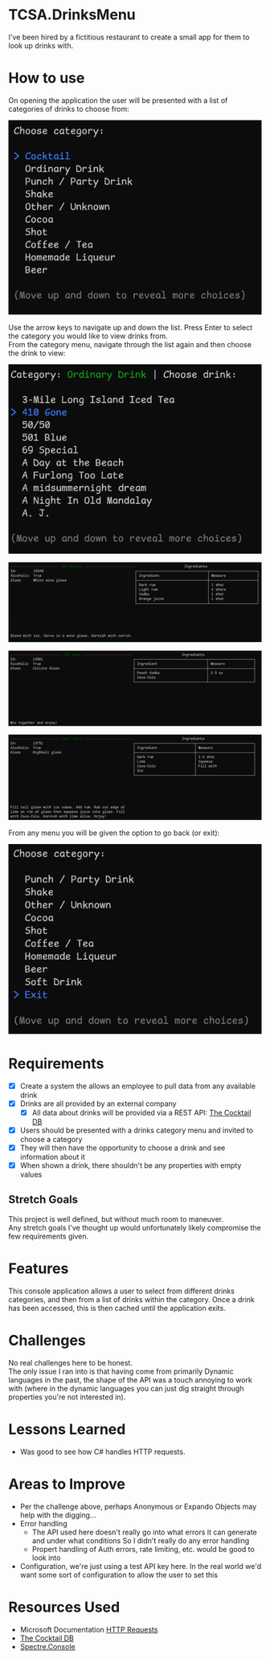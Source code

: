 # TCSA.DrinksMenu

I've been hired by a fictitious restaurant to create a small app for them to look up drinks with.

# How to use

On opening the application the user will be presented with a list of categories of drinks to choose from:

![Image](Docs/MainMenu.png)

Use the arrow keys to navigate up and down the list. Press Enter to select the category you would like to view drinks 
from.  
From the category menu, navigate through the list again and then choose the drink to view:

![Image](Docs/DrinksMenu.png)

![Image](Docs/Drink1.png)

![Image](Docs/Drink2.png)

![Image](Docs/Drink3.png)

From any menu you will be given the option to go back (or exit):

![Image](Docs/MainMenu_Exit.png)

# Requirements

- [X] Create a system the allows an employee to pull data from any available drink
- [X] Drinks are all provided by an external company
  - [X] All data about drinks will be provided via a REST API: [The Cocktail DB](https://www.thecocktaildb.com/api.php)
- [X] Users should be presented with a drinks category menu and invited to choose a category
- [X] They will then have the opportunity to choose a drink and see information about it
- [X] When shown a drink, there shouldn't be any properties with empty values

## Stretch Goals

This project is well defined, but without much room to maneuver.  
Any stretch goals I've thought up would unfortunately likely compromise the few requirements given.

# Features

This console application allows a user to select from different drinks categories, and then from a list of drinks within
the category. Once a drink has been accessed, this is then cached until the application exits.

# Challenges

No real challenges here to be honest.  
The only issue I ran into is that having come from primarily Dynamic languages in the past, the shape of the API was a 
touch annoying to work with (where in the dynamic languages you can just dig straight through properties you're not 
interested in).

# Lessons Learned

- Was good to see how C# handles HTTP requests.

# Areas to Improve

- Per the challenge above, perhaps Anonymous or Expando Objects may help with the digging...
- Error handling
  - The API used here doesn't really go into what errors it can generate and under what conditions So I didn't really
do any error handling
  - Propert handling of Auth errors, rate limiting, etc. would be good to look into
- Configuration, we're just using a test API key here. In the real world we'd want some sort of configuration to
allow the user to set this

# Resources Used

- Microsoft Documentation [HTTP Requests](https://learn.microsoft.com/en-us/dotnet/csharp/tutorials/console-webapiclient)
- [The Cocktail DB](https://www.thecocktaildb.com)
- [Spectre.Console](https://spectreconsole.net)
